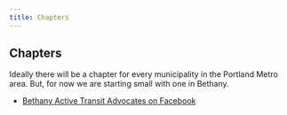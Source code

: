 ```yaml
---
title: Chapters
---
```


## Chapters

Ideally there will be a chapter for every municipality in the Portland Metro area. But, for now we are starting small with one in Bethany.

- [Bethany Active Transit Advocates on Facebook](https://www.facebook.com/groups/949740966233471)

